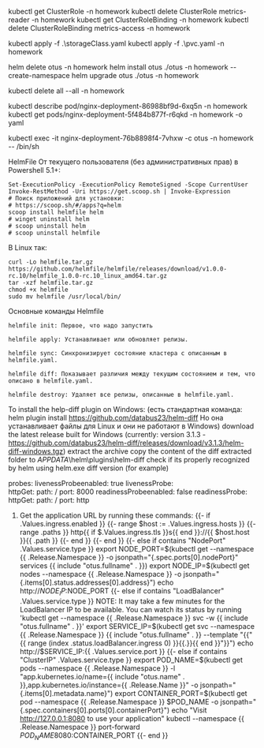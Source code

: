 kubectl get ClusterRole -n homework
kubectl delete ClusterRole metrics-reader -n homework
kubectl get ClusterRoleBinding -n homework
kubectl delete ClusterRoleBinding metrics-access -n homework

kubectl apply -f .\storageClass.yaml
kubectl apply -f .\pvc.yaml -n homework


helm delete otus -n homework
helm install otus ./otus -n homework --create-namespace
helm upgrade otus ./otus -n homework


kubectl delete all --all -n homework

kubectl describe pod/nginx-deployment-86988bf9d-6xq5n -n homework
kubectl get pods/nginx-deployment-5f484b877f-r6qkd -n homework -o yaml

kubectl exec -it nginx-deployment-76b8898f4-7vhxw -c otus -n homework -- /bin/sh


HelmFile
От текущего пользователя (без административных прав) в Powershell 5.1+:
```
Set-ExecutionPolicy -ExecutionPolicy RemoteSigned -Scope CurrentUser
Invoke-RestMethod -Uri https://get.scoop.sh | Invoke-Expression
# Поиск приложений для установки:
# https://scoop.sh/#/apps?q=helm
scoop install helmfile helm
# winget uninstall helm
# scoop uninstall helm
# scoop uninstall helmfile
```

В Linux так:
```
curl -Lo helmfile.tar.gz https://github.com/helmfile/helmfile/releases/download/v1.0.0-rc.10/helmfile_1.0.0-rc.10_linux_amd64.tar.gz
tar -xzf helmfile.tar.gz
chmod +x helmfile
sudo mv helmfile /usr/local/bin/
```

Основные команды Helmfile  
```
helmfile init: Первое, что надо запустить

helmfile apply: Устанавливает или обновляет релизы.

helmfile sync: Синхронизирует состояние кластера с описанным в helmfile.yaml.

helmfile diff: Показывает различия между текущим состоянием и тем, что описано в helmfile.yaml.

helmfile destroy: Удаляет все релизы, описанные в helmfile.yaml.
```

To install the help-diff plugin on Windows:
(есть стандартная команда:
helm plugin install https://github.com/databus23/helm-diff
Но она устанавливает файлы для Linux и они не работают в Windows)
download the latest release built for Windows (currently: version 3.1.3 - https://github.com/databus23/helm-diff/releases/download/v3.1.3/helm-diff-windows.tgz)
extract the archive
copy the content of the diff extracted folder to $APPDATA$\helm\plugins\helm-diff
check if its properly recognized by helm using helm.exe diff version (for example)



probes:
  livenessProbeenabled: true
  livenessProbe:    
    httpGet:
      path: /
      port: 8000
  readinessProbeenabled: false
  readinessProbe:    
    httpGet:
      path: /
      port: http


1. Get the application URL by running these commands:
{{- if .Values.ingress.enabled }}
{{- range $host := .Values.ingress.hosts }}
  {{- range .paths }}
  http{{ if $.Values.ingress.tls }}s{{ end }}://{{ $host.host }}{{ .path }}
  {{- end }}
{{- end }}
{{- else if contains "NodePort" .Values.service.type }}
  export NODE_PORT=$(kubectl get --namespace {{ .Release.Namespace }} -o jsonpath="{.spec.ports[0].nodePort}" services {{ include "otus.fullname" . }})
  export NODE_IP=$(kubectl get nodes --namespace {{ .Release.Namespace }} -o jsonpath="{.items[0].status.addresses[0].address}")
  echo http://$NODE_IP:$NODE_PORT
{{- else if contains "LoadBalancer" .Values.service.type }}
     NOTE: It may take a few minutes for the LoadBalancer IP to be available.
           You can watch its status by running 'kubectl get --namespace {{ .Release.Namespace }} svc -w {{ include "otus.fullname" . }}'
  export SERVICE_IP=$(kubectl get svc --namespace {{ .Release.Namespace }} {{ include "otus.fullname" . }} --template "{{"{{ range (index .status.loadBalancer.ingress 0) }}{{.}}{{ end }}"}}")
  echo http://$SERVICE_IP:{{ .Values.service.port }}
{{- else if contains "ClusterIP" .Values.service.type }}
  export POD_NAME=$(kubectl get pods --namespace {{ .Release.Namespace }} -l "app.kubernetes.io/name={{ include "otus.name" . }},app.kubernetes.io/instance={{ .Release.Name }}" -o jsonpath="{.items[0].metadata.name}")
  export CONTAINER_PORT=$(kubectl get pod --namespace {{ .Release.Namespace }} $POD_NAME -o jsonpath="{.spec.containers[0].ports[0].containerPort}")
  echo "Visit http://127.0.0.1:8080 to use your application"
  kubectl --namespace {{ .Release.Namespace }} port-forward $POD_NAME 8080:$CONTAINER_PORT
{{- end }}